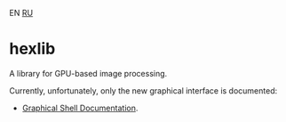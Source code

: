 ﻿EN [RU](README.ru.md)

hexlib
======

A library for GPU-based image processing.

Currently, unfortunately, only the new graphical interface is documented:

* [Graphical Shell Documentation](testbedGL/README.md).
